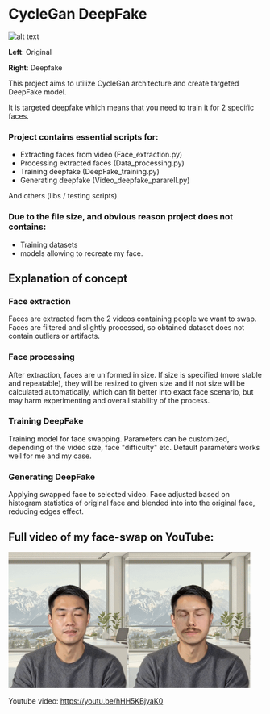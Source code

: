 ﻿# CycleGan DeepFake
![alt text](https://github.com/Se-Boruk/CycleGan_DeepFake/blob/master/gifs/Monk.gif?raw=true)

**Left**: Original

**Right**: Deepfake

This project aims to utilize CycleGan architecture and create targeted DeepFake model.

It is targeted deepfake which means that you need to train it for 2 specific faces.

### Project contains essential scripts for:
- Extracting faces from video                      (Face_extraction.py)
- Processing extracted faces                       (Data_processing.py)
- Training deepfake                                (DeepFake_training.py)
- Generating deepfake                              (Video_deepfake_pararell.py)

And others (libs / testing scripts)

### Due to the file size, and obvious reason project does not contains:
- Training datasets
- models allowing to recreate my face.

## Explanation of concept
### Face extraction
Faces are extracted from the 2 videos containing people we want to swap. Faces are filtered and slightly processed, so obtained dataset does not contain outliers or artifacts.
### Face processing
After extraction, faces are uniformed in size. If size is specified (more stable and repeatable), they will be resized to given size and if not size will be calculated automatically, which can fit better into exact face scenario, but may harm experimenting and overall stability of the process.
### Training DeepFake
Training model for face swapping. Parameters can be customized, depending of the video size, face "difficulty" etc. Default parameters works well for me and my case.
### Generating DeepFake
Applying swapped face to selected video. Face adjusted based on histogram statistics of original face and blended into into the original face, reducing edges effect.

## Full video of my face-swap on YouTube:
![alt text](https://github.com/Se-Boruk/CycleGan_DeepFake/blob/master/gifs/Avatar.gif?raw=true)

Youtube video: https://youtu.be/hHH5KBjyaK0